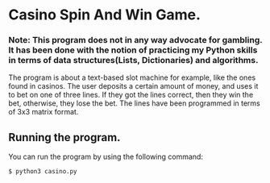 # Casino Spin And Win Game.

### Note: This program does not in any way advocate for gambling. It has been done with the notion of practicing my Python skills in terms of data structures(Lists, Dictionaries) and algorithms.

The program is about a text-based slot machine for example, like the ones found in casinos. The user deposits a certain amount of money,
and uses it to bet on one of three lines. If they got the lines correct, then they win the bet, otherwise, they lose the bet. The lines
have been programmed in terms of 3x3 matrix format.

## Running the program.

You can run the program by using the following command:

```bash
$ python3 casino.py
```

